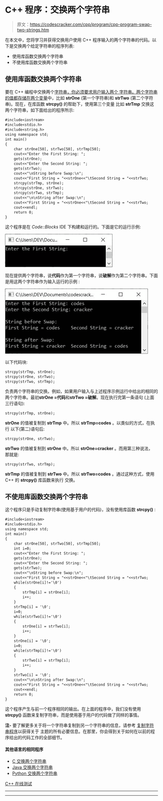 # C++ 程序：交换两个字符串

> 原文：<https://codescracker.com/cpp/program/cpp-program-swap-two-strings.htm>

在本文中，您将学习并获得交换用户使用 C++ 程序输入的两个字符串的代码。以下是交换两个给定字符串的程序列表:

*   使用库函数交换两个字符串
*   不使用库函数交换两个字符串

## 使用库函数交换两个字符串

要在 C++ 编程中交换两个[字符串，你必须要求用户输入两个 字符串。两个字符串的值都存储在两个](/cpp/cpp-strings.htm)[变量](/cpp/cpp-variables.htm)中，比如 **strOne** (第一个字符串)和 **strTwo** (第二个字符串)。现在，在库函数 **strcpy()** 的帮助下，使用第三个变量 比如 **strTmp** 交换这两个字符串，如下面给出的程序所示:

```
#include<iostream>
#include<stdio.h>
#include<string.h>
using namespace std;
int main()
{
    char strOne[50], strTwo[50], strTmp[50];
    cout<<"Enter the First String: ";
    gets(strOne);
    cout<<"Enter the Second String: ";
    gets(strTwo);
    cout<<"\nString before Swap:\n";
    cout<<"First String = "<<strOne<<"\tSecond String = "<<strTwo;
    strcpy(strTmp, strOne);
    strcpy(strOne, strTwo);
    strcpy(strTwo, strTmp);
    cout<<"\n\nString after Swap:\n";
    cout<<"First String = "<<strOne<<"\tSecond String = "<<strTwo;
    cout<<endl;
    return 0;
}
```

这个程序是在 *Code::Blocks* IDE 下构建和运行的。下面是它的运行示例:

![C++ program swap two strings](img/1075c979370975d4d90e6fcc0a9309c9.png)

现在提供两个字符串，说**代码**作为第一个字符串，说**破解**作为第二个字符串。下面是用这两个字符串作为输入运行的示例 :

![swap two strings c++](img/8371c0d18b837a0d432b92942c03f3fa.png)

以下代码块:

```
strcpy(strTmp, strOne);
strcpy(strOne, strTwo);
strcpy(strTwo, strTmp);
```

负责两个字符串的交换。例如，如果用户输入与上述程序示例运行中给出的相同的两个字符串。最初**strOne =代码**和**strTwo =破解**。现在执行完第一条语句 (上面三行语句):

```
strcpy(strTmp, strOne);
```

**strOne** 的值被复制到 **strTmp** 中。所以 **strTmp=codes** 。以类似的方式，在执行 以下(第二)语句后:

```
strcpy(strOne, strTwo);
```

**strTwo** 的值被复制到 **strOne** 中。所以 **strOne=cracker** 。而用第三种说法， 那就是:

```
strcpy(strTwo, strTmp);
```

**strTmp** 的值被复制到 **strTwo** 中。所以 **strTwo=codes** 。通过这种方式，使用 C++ 的 **strcpy()** 库函数来执行 交换。

## 不使用库函数交换两个字符串

这个程序只是手动复制字符串(使用基于用户的代码)，没有使用库函数 **strcpy()** :

```
#include<iostream>
#include<stdio.h>
using namespace std;
int main()
{
    char strOne[50], strTwo[50], strTmp[50];
    int i=0;
    cout<<"Enter the First String: ";
    gets(strOne);
    cout<<"Enter the Second String: ";
    gets(strTwo);
    cout<<"\nString before Swap:\n";
    cout<<"First String = "<<strOne<<"\tSecond String = "<<strTwo;
    while(strOne[i]!='\0')
    {
        strTmp[i] = strOne[i];
        i++;
    }
    strTmp[i] = '\0';
    i=0;
    while(strTwo[i]!='\0')
    {
        strOne[i] = strTwo[i];
        i++;
    }
    strOne[i] = '\0';
    i=0;
    while(strTmp[i]!='\0')
    {
        strTwo[i] = strTmp[i];
        i++;
    }
    strTwo[i] = '\0';
    cout<<"\n\nString after Swap:\n";
    cout<<"First String = "<<strOne<<"\tSecond String = "<<strTwo;
    cout<<endl;
    return 0;
}
```

这个程序产生与前一个程序相同的输出。在上面的程序中，我们没有使用 **strcpy()** 函数来复制字符串，而是使用基于用户的代码做了同样的事情。

**注-** 要了解更多关于将一个字符串复制到另一个字符串的信息，请参考 [复制字符串程序](/cpp/program/cpp-program-copy-string.htm)以获得关于 主题的所有必要信息。在那里，你会得到关于如何在以前的程序给出的代码工作的全部细节。

#### 其他语言的相同程序

*   [C 交换两个字符串](/c/program/c-program-swap-two-strings.htm)
*   [Java 交换两个字符串](/java/program/java-program-swap-two-strings.htm)
*   [Python 交换两个字符串](/python/program/python-program-swap-two-strings.htm)

[C++ 在线测试](/exam/showtest.php?subid=3)

* * *

* * *